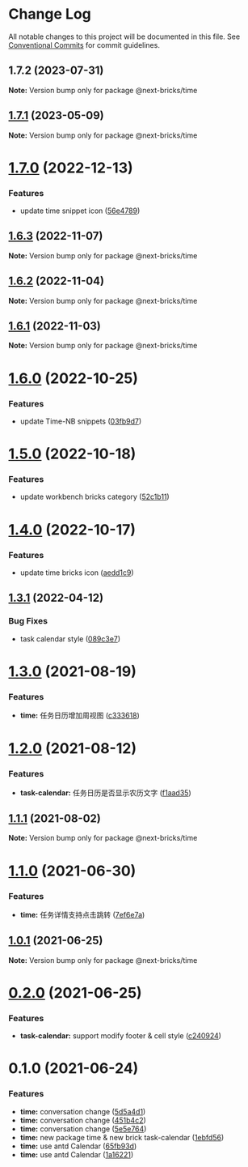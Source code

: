 # Change Log

All notable changes to this project will be documented in this file.
See [Conventional Commits](https://conventionalcommits.org) for commit guidelines.

## 1.7.2 (2023-07-31)

**Note:** Version bump only for package @next-bricks/time





## [1.7.1](https://github.com/easyops-cn/next-basics/compare/@next-bricks/time@1.7.0...@next-bricks/time@1.7.1) (2023-05-09)

**Note:** Version bump only for package @next-bricks/time

# [1.7.0](https://github.com/easyops-cn/next-basics/compare/@next-bricks/time@1.6.3...@next-bricks/time@1.7.0) (2022-12-13)

### Features

- update time snippet icon ([56e4789](https://github.com/easyops-cn/next-basics/commit/56e4789700c6ff1da825ddad41a4dddf0bfdb82f))

## [1.6.3](https://github.com/easyops-cn/next-basics/compare/@next-bricks/time@1.6.2...@next-bricks/time@1.6.3) (2022-11-07)

**Note:** Version bump only for package @next-bricks/time

## [1.6.2](https://github.com/easyops-cn/next-basics/compare/@next-bricks/time@1.6.1...@next-bricks/time@1.6.2) (2022-11-04)

**Note:** Version bump only for package @next-bricks/time

## [1.6.1](https://github.com/easyops-cn/next-basics/compare/@next-bricks/time@1.6.0...@next-bricks/time@1.6.1) (2022-11-03)

**Note:** Version bump only for package @next-bricks/time

# [1.6.0](https://github.com/easyops-cn/next-basics/compare/@next-bricks/time@1.5.0...@next-bricks/time@1.6.0) (2022-10-25)

### Features

- update Time-NB snippets ([03fb9d7](https://github.com/easyops-cn/next-basics/commit/03fb9d71b2b0a2c137447c8a53e3925abcf48e6d))

# [1.5.0](https://github.com/easyops-cn/next-basics/compare/@next-bricks/time@1.4.0...@next-bricks/time@1.5.0) (2022-10-18)

### Features

- update workbench bricks category ([52c1b11](https://github.com/easyops-cn/next-basics/commit/52c1b1151b819ac661c4b21ffc46b888582e8ab8))

# [1.4.0](https://github.com/easyops-cn/next-basics/compare/@next-bricks/time@1.3.1...@next-bricks/time@1.4.0) (2022-10-17)

### Features

- update time bricks icon ([aedd1c9](https://github.com/easyops-cn/next-basics/commit/aedd1c928bedce485050c528c8dc0f72a2e2fc3d))

## [1.3.1](https://github.com/easyops-cn/next-basics/compare/@next-bricks/time@1.3.0...@next-bricks/time@1.3.1) (2022-04-12)

### Bug Fixes

- task calendar style ([089c3e7](https://github.com/easyops-cn/next-basics/commit/089c3e73c33578ae071e6a76794fb1fb000e1eac))

# [1.3.0](https://github.com/easyops-cn/next-basics/compare/@next-bricks/time@1.2.0...@next-bricks/time@1.3.0) (2021-08-19)

### Features

- **time:** 任务日历增加周视图 ([c333618](https://github.com/easyops-cn/next-basics/commit/c333618ee0d4517edeeb28c2fb3340143aa95890))

# [1.2.0](https://github.com/easyops-cn/next-basics/compare/@next-bricks/time@1.1.1...@next-bricks/time@1.2.0) (2021-08-12)

### Features

- **task-calendar:** 任务日历是否显示农历文字 ([f1aad35](https://github.com/easyops-cn/next-basics/commit/f1aad35105ad2ae0eaf93b17c562275ed3c01836))

## [1.1.1](https://github.com/easyops-cn/next-basics/compare/@next-bricks/time@1.1.0...@next-bricks/time@1.1.1) (2021-08-02)

**Note:** Version bump only for package @next-bricks/time

# [1.1.0](https://github.com/easyops-cn/next-basics/compare/@next-bricks/time@1.0.1...@next-bricks/time@1.1.0) (2021-06-30)

### Features

- **time:** 任务详情支持点击跳转 ([7ef6e7a](https://github.com/easyops-cn/next-basics/commit/7ef6e7a46a6e4807cda160694de86ea055a38056))

## [1.0.1](https://github.com/easyops-cn/next-basics/compare/@next-bricks/time@0.2.0...@next-bricks/time@1.0.1) (2021-06-25)

**Note:** Version bump only for package @next-bricks/time

# [0.2.0](https://github.com/easyops-cn/next-basics/compare/@next-bricks/time@0.1.0...@next-bricks/time@0.2.0) (2021-06-25)

### Features

- **task-calendar:** support modify footer & cell style ([c240924](https://github.com/easyops-cn/next-basics/commit/c24092440eaff4266b54396748d99986418f248a))

# 0.1.0 (2021-06-24)

### Features

- **time:** conversation change ([5d5a4d1](https://github.com/easyops-cn/next-basics/commit/5d5a4d19400d7dd64da56f8721cf8e9d8912ecef))
- **time:** conversation change ([451b4c2](https://github.com/easyops-cn/next-basics/commit/451b4c246946cdb58f5c5939217158417e90c57e))
- **time:** conversation change ([5e5e764](https://github.com/easyops-cn/next-basics/commit/5e5e7644d4282f814eee1dae97fbd1335ce2ae12))
- **time:** new package time & new brick task-calendar ([1ebfd56](https://github.com/easyops-cn/next-basics/commit/1ebfd56cd6aa0d3d2826a5544341b89394466a56))
- **time:** use antd Calendar ([65fb93d](https://github.com/easyops-cn/next-basics/commit/65fb93d09dfb84e2ddd8e291bf3ecfd4b941dd44))
- **time:** use antd Calendar ([1a16221](https://github.com/easyops-cn/next-basics/commit/1a162214e55d7a445494aba54cb35cf6ffc662f8))
